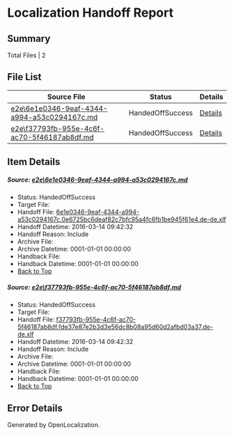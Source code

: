 # <a name='report-top'></a> Localization Handoff Report

## Summary
 Total Files | 2

## File List
 Source File | Status | Details 
 ----------- | ------ | ------- 
 [e2e\6e1e0346-9eaf-4344-a994-a53c0294167c.md](https://github.com/OpenLocalizationTest/oltest/blob/633b24567c09d380ffeeac20bff3e2d73abbaac6/e2e/6e1e0346-9eaf-4344-a994-a53c0294167c.md) | HandedOffSuccess | [Details](#3d289ec4f241fc9439c0099ebc06fdc649eba7e81)
 [e2e\f37793fb-955e-4c6f-ac70-5f46187ab8df.md](https://github.com/OpenLocalizationTest/oltest/blob/633b24567c09d380ffeeac20bff3e2d73abbaac6/e2e/f37793fb-955e-4c6f-ac70-5f46187ab8df.md) | HandedOffSuccess | [Details](#d97936aac07c7d59fc30be447a2740b54fb29a3d2)

## Item Details
##### <a name='3d289ec4f241fc9439c0099ebc06fdc649eba7e81'></a> Source: [e2e\6e1e0346-9eaf-4344-a994-a53c0294167c.md](https://github.com/OpenLocalizationTest/oltest/blob/633b24567c09d380ffeeac20bff3e2d73abbaac6/e2e/6e1e0346-9eaf-4344-a994-a53c0294167c.md)
* Status: HandedOffSuccess
* Target File: 
* Handoff File: [6e1e0346-9eaf-4344-a994-a53c0294167c.0e6725bc6deaf82c7bfc95a4fc6fb1be945f61e4.de-de.xlf](https://github.com/OpenLocalizationTestOrg/olhandoff/blob/9446d685db8777377af652cbaca689e6699ec644/ol-handoff/OpenLocalizationTestOrg/oltest.de-de/yuwzho/ht/6e1e0346-9eaf-4344-a994-a53c0294167c.0e6725bc6deaf82c7bfc95a4fc6fb1be945f61e4.de-de.xlf)
* Handoff Datetime: 2016-03-14 09:42:32
* Handoff Reason: Include
* Archive File: 
* Archive Datetime: 0001-01-01 00:00:00
* Handback File: 
* Handback Datetime: 0001-01-01 00:00:00
* [Back to Top](#report-top)

##### <a name='d97936aac07c7d59fc30be447a2740b54fb29a3d2'></a> Source: [e2e\f37793fb-955e-4c6f-ac70-5f46187ab8df.md](https://github.com/OpenLocalizationTest/oltest/blob/633b24567c09d380ffeeac20bff3e2d73abbaac6/e2e/f37793fb-955e-4c6f-ac70-5f46187ab8df.md)
* Status: HandedOffSuccess
* Target File: 
* Handoff File: [f37793fb-955e-4c6f-ac70-5f46187ab8df.fde37e87e2b3d3e56dc8b08a95d60d2afbd03a37.de-de.xlf](https://github.com/OpenLocalizationTestOrg/olhandoff/blob/9446d685db8777377af652cbaca689e6699ec644/ol-handoff/OpenLocalizationTestOrg/oltest.de-de/yuwzho/ht/f37793fb-955e-4c6f-ac70-5f46187ab8df.fde37e87e2b3d3e56dc8b08a95d60d2afbd03a37.de-de.xlf)
* Handoff Datetime: 2016-03-14 09:42:32
* Handoff Reason: Include
* Archive File: 
* Archive Datetime: 0001-01-01 00:00:00
* Handback File: 
* Handback Datetime: 0001-01-01 00:00:00
* [Back to Top](#report-top)


## Error Details

Generated by OpenLocalization.
